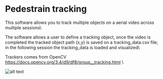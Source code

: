 # Pedestrain tracking 

This software allows you to track multiple objects on a aerial video across multiple sessions\

The software allows a user to define a tracking object, once the video is completed the tracked object path (x,y) is saved on a tracking_data.csv file; in the following session the tracking_data is loaded and visualized\

Trackers comes from OpenCV https://docs.opencv.org/3.4/d9/df8/group__tracking.html \

![alt text](https://github.com/[username]/[reponame]/blob/[branch]/image.jpg?raw=true)
